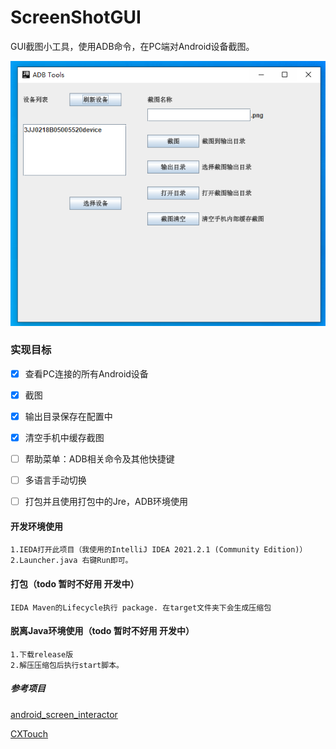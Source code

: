 # ScreenShotGUI
GUI截图小工具，使用ADB命令，在PC端对Android设备截图。


![界面](image/gui.png)



### 实现目标
 - [x] 查看PC连接的所有Android设备
 - [x] 截图
 - [x] 输出目录保存在配置中
 - [x] 清空手机中缓存截图
 - [ ] 帮助菜单：ADB相关命令及其他快捷键
 - [ ] 多语言手动切换
 - [ ] 打包并且使用打包中的Jre，ADB环境使用


#### 开发环境使用
    1.IEDA打开此项目（我使用的IntelliJ IDEA 2021.2.1 (Community Edition)）
    2.Launcher.java 右键Run即可。

#### 打包（todo 暂时不好用 开发中）
    IEDA Maven的Lifecycle执行 package. 在target文件夹下会生成压缩包

#### 脱离Java环境使用（todo 暂时不好用 开发中）
    1.下载release版
    2.解压压缩包后执行start脚本。

##### 参考项目
[android_screen_interactor](https://github.com/djalmaafilho/android_screen_interactor)

[CXTouch](https://github.com/cxplan/CXTouch)


